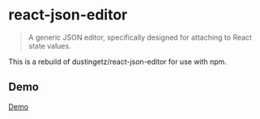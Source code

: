 # react-json-editor
> A generic JSON editor, specifically designed for attaching to React state values.

This is a rebuild of dustingetz/react-json-editor for use with npm.

## Demo

[Demo](https://strml.github.io/react-json-editor)
